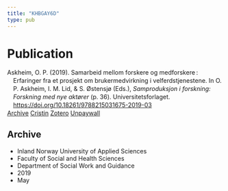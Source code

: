 ```yaml
---
title: "KHBGAY6D"
type: pub
---
```

<h1>Publication</h1>
<article id="csl-bib-container-KHBGAY6D" class="csl-bib-container">
  <div class="csl-bib-body" style="line-height: 1.35; padding-left: 1em; text-indent:-1em;">
  <div class="csl-entry">Askheim, O. P. (2019). Samarbeid mellom forskere og medforskere&#x202F;: Erfaringer fra et prosjekt om brukermedvirkning i velferdstjenestene. In O. P. Askheim, I. M. Lid, &amp; S. &#xD8;stensj&#xF8; (Eds.), <i>Samproduksjon i forskning: Forskning med nye akt&#xF8;rer</i> (p. 36). Universitetsforlaget. <a href="https://doi.org/10.18261/9788215031675-2019-03">https://doi.org/10.18261/9788215031675-2019-03</a></div>
</div>
  <div class="csl-bib-buttons">
    <a href="#taxonomy-article-KHBGAY6D" class="csl-bib-button">Archive</a>
    <a href alt="Cristin URL" class="csl-bib-button">Cristin</a>
    <a href alt="Zotero URL" class="csl-bib-button">Zotero</a>
    <a href="https://www.idunn.no/file/pdf/67122914/2_samarbeid_mellom_forskere_og_medforskere_erfaringer_fr.pdf" class="csl-bib-button">Unpaywall</a>
  </div>
  <div id="csl-bib-meta-container-KHBGAY6D"></div>
</article>
<div id="csl-bib-meta-KHBGAY6D" class="csl-bib-meta">
  <article id="taxonomy-article-KHBGAY6D" class="taxonomy-article">
    <h1>Archive</h1>
    <ul>
      <li>Inland Norway University of Applied Sciences</li>
      <li>Faculty of Social and Health Sciences</li>
      <li>Department of Social Work and Guidance</li>
      <li>2019</li>
      <li>May</li>
    </ul>
  </article>
</div>
